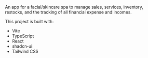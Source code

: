 An app for a facial/skincare spa to manage sales, services, inventory, restocks, and the tracking of all financial expense and incomes.


This project is built with:
- Vite
- TypeScript
- React
- shadcn-ui
- Tailwind CSS

